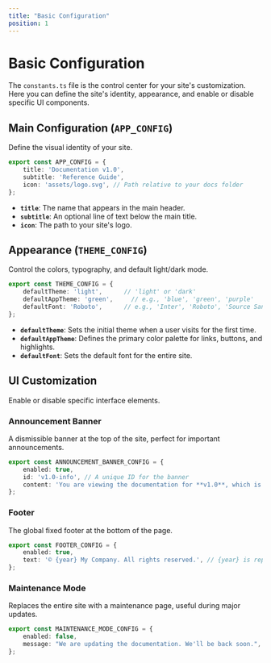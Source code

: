 ```yaml
---
title: "Basic Configuration"
position: 1
---
```


# Basic Configuration

The `constants.ts` file is the control center for your site's customization. Here you can define the site's identity, appearance, and enable or disable specific UI components.

## Main Configuration (`APP_CONFIG`)

Define the visual identity of your site.

```typescript
export const APP_CONFIG = {
    title: 'Documentation v1.0',
    subtitle: 'Reference Guide',
    icon: 'assets/logo.svg', // Path relative to your docs folder
};
```
- **`title`**: The name that appears in the main header.
- **`subtitle`**: An optional line of text below the main title.
- **`icon`**: The path to your site's logo.

## Appearance (`THEME_CONFIG`)

Control the colors, typography, and default light/dark mode.

```typescript
export const THEME_CONFIG = {
    defaultTheme: 'light',      // 'light' or 'dark'
    defaultAppTheme: 'green',     // e.g., 'blue', 'green', 'purple'
    defaultFont: 'Roboto',      // e.g., 'Inter', 'Roboto', 'Source Sans Pro'
};
```
- **`defaultTheme`**: Sets the initial theme when a user visits for the first time.
- **`defaultAppTheme`**: Defines the primary color palette for links, buttons, and highlights.
- **`defaultFont`**: Sets the default font for the entire site.

## UI Customization

Enable or disable specific interface elements.

### Announcement Banner
A dismissible banner at the top of the site, perfect for important announcements.
```typescript
export const ANNOUNCEMENT_BANNER_CONFIG = {
    enabled: true,
    id: 'v1.0-info', // A unique ID for the banner
    content: 'You are viewing the documentation for **v1.0**, which is our stable release.',
};
```

### Footer
The global fixed footer at the bottom of the page.
```typescript
export const FOOTER_CONFIG = {
    enabled: true,
    text: '© {year} My Company. All rights reserved.', // {year} is replaced automatically
};
```

### Maintenance Mode
Replaces the entire site with a maintenance page, useful during major updates.
```typescript
export const MAINTENANCE_MODE_CONFIG = {
    enabled: false,
    message: "We are updating the documentation. We'll be back soon.",
};
```
